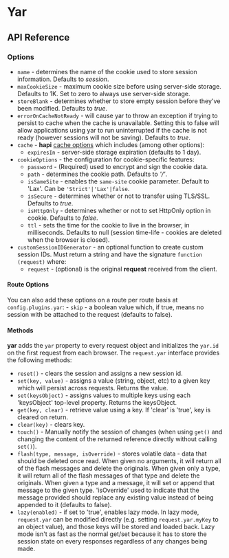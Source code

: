 # Yar

## API Reference

### Options

- `name` - determines the name of the cookie used to store session information. Defaults to _session_.
- `maxCookieSize` - maximum cookie size before using server-side storage. Defaults to 1K. Set to zero to always use server-side storage.
- `storeBlank` - determines whether to store empty session before they've been modified. Defaults to _true_.
- `errorOnCacheNotReady` - will cause yar to throw an exception if trying to persist to cache when the cache is unavailable. Setting this to false will allow applications using yar to run uninterrupted if the cache is not ready (however sessions will not be saving). Defaults to _true_.
- `cache` - **hapi** [cache options](https://github.com/hapijs/hapi/blob/master/API.md#servercacheoptions) which includes
  (among other options):
    - `expiresIn` - server-side storage expiration (defaults to 1 day).
- `cookieOptions` - the configuration for cookie-specific features:
    - `password` - (Required) used to encrypt and sign the cookie data.
    - `path` - determines the cookie path. Defaults to _'/'_.
    - `isSameSite` - enables the `same-site` cookie parameter.  Default to 'Lax'.  Can be `'Strict'|'Lax'|false`.
    - `isSecure` - determines whether or not to transfer using TLS/SSL. Defaults to _true_.
    - `isHttpOnly` - determines whether or not to set HttpOnly option in cookie. Defaults to _false_.
    - `ttl` - sets the time for the cookie to live in the browser, in milliseconds.  Defaults to null (session time-life - cookies are deleted when the browser is closed).
- `customSessionIDGenerator` - an optional function to create custom session IDs. Must return a string and have the signature `function (request)` where:
    - `request` - (optional) is the original **request** received from the client.

#### Route Options
You can also add these options on a route per route basis at `config.plugins.yar`:
    - `skip` - a boolean value which, if true, means no session with be attached to the request (defaults to false).


#### Methods

**yar** adds the `yar` property to every request object and initializes the `yar.id` on the first request from each browser. The `request.yar` interface provides the following methods:

- `reset()` - clears the session and assigns a new session id.
- `set(key, value)` - assigns a value (string, object, etc) to a given key which will persist across requests.  Returns the value.
- `set(keysObject)` - assigns values to multiple keys using each 'keysObject' top-level property. Returns the keysObject.
- `get(key, clear)` - retrieve value using a key. If 'clear' is 'true', key is cleared on return.
- `clear(key)` - clears key.
- `touch()` - Manually notify the session of changes (when using `get()` and changing the content of the returned reference directly without calling `set()`).
- `flash(type, message, isOverride)` - stores volatile data - data that should be deleted once read. When given no arguments, it will return all of the flash messages and delete the originals. When given only a type, it will return all of the flash messages of that type and delete the originals. When given a type and a message, it will set or append that message to the given type. 'isOverride' used to indicate that the message provided should replace any existing value instead of being appended to it (defaults to false).
- `lazy(enabled)` - if set to 'true', enables lazy mode. In lazy mode, `request.yar` can be modified directly (e.g. setting `request.yar.myKey` to an object value), and those keys will be stored and loaded back. Lazy mode isn't as fast as the normal get/set because it has to store the session state on every responses regardless of any changes being made.
